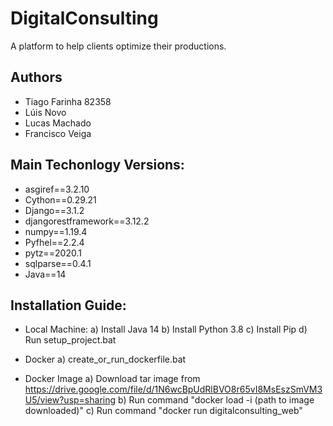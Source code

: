 # DigitalConsulting
A platform to help clients optimize their productions.

Authors
-------
- Tiago Farinha 82358
- Lúis Novo
- Lucas Machado
- Francisco Veiga


Main Techonlogy Versions:
-------------------------

* asgiref==3.2.10
* Cython==0.29.21
* Django==3.1.2
* djangorestframework==3.12.2
* numpy==1.19.4
* Pyfhel==2.2.4
* pytz==2020.1
* sqlparse==0.4.1
* Java==14

Installation Guide:
-------------------

* Local Machine:
    a) Install Java 14
    b) Install Python 3.8
    c) Install Pip
    d) Run setup_project.bat
    
 * Docker
     a) create_or_run_dockerfile.bat
  
 * Docker Image
     a) Download tar image from https://drive.google.com/file/d/1N6wcBpUdRlBVO8r65vI8MsEszSmVM3U5/view?usp=sharing
     b) Run command "docker load -i (path to image downloaded)"
     c) Run command "docker run digitalconsulting_web"
